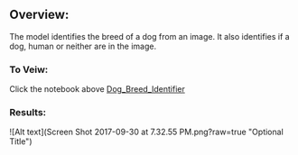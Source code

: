 ## Overview:
The model identifies the breed of a dog from an image. It also identifies if a dog, human or neither are in the image.

### To Veiw:
Click the notebook above [Dog_Breed_Identifier](    )


### Results:
![Alt text](Screen Shot 2017-09-30 at 7.32.55 PM.png?raw=true "Optional Title")
